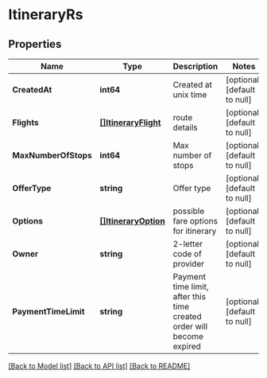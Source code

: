 # ItineraryRs

## Properties
Name | Type | Description | Notes
------------ | ------------- | ------------- | -------------
**CreatedAt** | **int64** | Created at unix time | [optional] [default to null]
**Flights** | [**[]ItineraryFlight**](ItineraryFlight.md) | route details | [optional] [default to null]
**MaxNumberOfStops** | **int64** | Max number of stops | [optional] [default to null]
**OfferType** | **string** | Offer type | [optional] [default to null]
**Options** | [**[]ItineraryOption**](ItineraryOption.md) | possible fare options for itinerary | [optional] [default to null]
**Owner** | **string** | 2-letter code of provider | [optional] [default to null]
**PaymentTimeLimit** | **string** | Payment time limit, after this time created order will become expired | [optional] [default to null]

[[Back to Model list]](../README.md#documentation-for-models) [[Back to API list]](../README.md#documentation-for-api-endpoints) [[Back to README]](../README.md)



